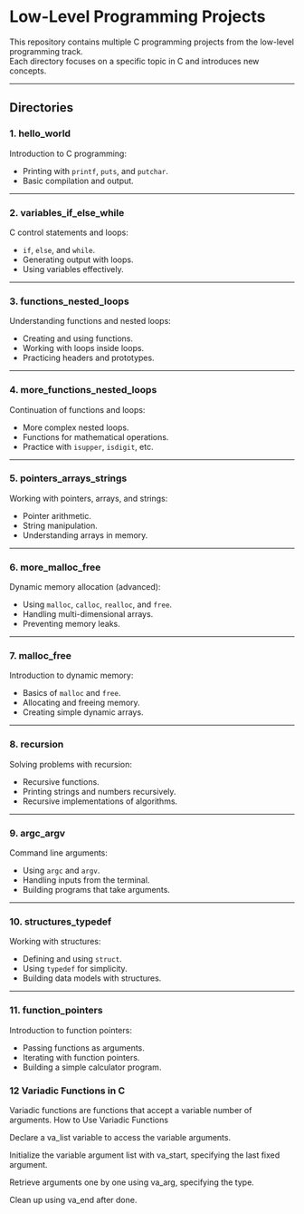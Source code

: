# Low-Level Programming Projects

This repository contains multiple C programming projects from the low-level programming track.  
Each directory focuses on a specific topic in C and introduces new concepts.

---

## Directories

### 1. hello_world
Introduction to C programming:
- Printing with `printf`, `puts`, and `putchar`.
- Basic compilation and output.

---

### 2. variables_if_else_while
C control statements and loops:
- `if`, `else`, and `while`.
- Generating output with loops.
- Using variables effectively.

---

### 3. functions_nested_loops
Understanding functions and nested loops:
- Creating and using functions.
- Working with loops inside loops.
- Practicing headers and prototypes.

---

### 4. more_functions_nested_loops
Continuation of functions and loops:
- More complex nested loops.
- Functions for mathematical operations.
- Practice with `isupper`, `isdigit`, etc.

---

### 5. pointers_arrays_strings
Working with pointers, arrays, and strings:
- Pointer arithmetic.
- String manipulation.
- Understanding arrays in memory.

---

### 6. more_malloc_free
Dynamic memory allocation (advanced):
- Using `malloc`, `calloc`, `realloc`, and `free`.
- Handling multi-dimensional arrays.
- Preventing memory leaks.

---

### 7. malloc_free
Introduction to dynamic memory:
- Basics of `malloc` and `free`.
- Allocating and freeing memory.
- Creating simple dynamic arrays.

---

### 8. recursion
Solving problems with recursion:
- Recursive functions.
- Printing strings and numbers recursively.
- Recursive implementations of algorithms.

---

### 9. argc_argv
Command line arguments:
- Using `argc` and `argv`.
- Handling inputs from the terminal.
- Building programs that take arguments.

---

### 10. structures_typedef
Working with structures:
- Defining and using `struct`.
- Using `typedef` for simplicity.
- Building data models with structures.

---

### 11. function_pointers
Introduction to function pointers:
- Passing functions as arguments.
- Iterating with function pointers.
- Building a simple calculator program.


### 12 Variadic Functions in C
Variadic functions are functions that accept a variable number of arguments.
How to Use Variadic Functions

Declare a va_list variable to access the variable arguments.

Initialize the variable argument list with va_start, specifying the last fixed argument.

Retrieve arguments one by one using va_arg, specifying the type.

Clean up using va_end after done.
